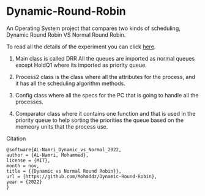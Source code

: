 # Dynamic-Round-Robin
An Operating System project that compares two kinds of scheduling, Dynamic Round Robin VS Normal Round Robin.

To read all the details of the experiment you can click [here](https://mohaddz.github.io/portfolio/projects/drr/).

1. Main class is called DRR
All the queues are imported as normal queues except HoldQ1 where its imported as priority queue.

2. Process2 class is the class where all the attributes for the process, and it has all the scheduling algorithm methods.

3. Config class where all the specs for the PC that is going to handle all the processes.

4. Comparator class where it contains one function and that is used in the priority queue to help sorting the priorities the queue based on the memeory units
that the process use.

Citation
```
@software{AL-Namri_Dynamic_vs_Normal_2022,
author = {AL-Namri, Mohammed},
license = {MIT},
month = nov,
title = {{Dynamic vs Normal Round Robin}},
url = {https://github.com/Mohaddz/Dynamic-Round-Robin},
year = {2022}
}
```

